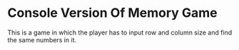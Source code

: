 # Console Version Of Memory Game

This is a game in which the player has to input row and column size and find the same numbers in it. 
